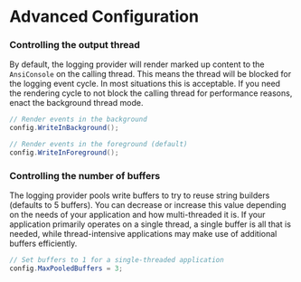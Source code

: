 # Advanced Configuration

### Controlling the output thread

By default, the logging provider will render marked up content to the `AnsiConsole` on the calling thread. This means the thread will be blocked for the logging event cycle. In most situations this is acceptable. If you need the rendering cycle to not block the calling thread for performance reasons, enact the background thread mode.

```csharp
// Render events in the background
config.WriteInBackground();

// Render events in the foreground (default)
config.WriteInForeground();
```

### Controlling the number of buffers

The logging provider pools write buffers to try to reuse string builders (defaults to 5 buffers). You can decrease or increase this value depending on the needs of your application and how multi-threaded it is. If your application primarily operates on a single thread, a single buffer is all that is needed, while thread-intensive applications may make use of additional buffers efficiently.

```csharp
// Set buffers to 1 for a single-threaded application
config.MaxPooledBuffers = 3;
```